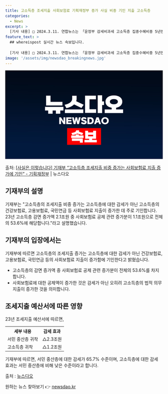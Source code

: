 ```yaml
---
title: 고소득층 조세지출 사회보험료 기획재정부 증가 사실 비중 기인 지출 고소득층
categories:
  - News
excerpt: >
  [기사 내용] □ 2024.3.11. 연합뉴스는 「윤정부 감세비과세 고소득층 집중수혜비중 5년만에 최대」기사…
feature_text: >
  ## whereispost 실시간 뉴스 속보입니다.

  [기사 내용] □ 2024.3.11. 연합뉴스는 「윤정부 감세비과세 고소득층 집중수혜비중 5년만에 최대」기사…
image: '/assets/img/newsdao_breakingnews.jpg'
---
```


![뉴스다오 속보](/assets/img/newsdao_breakingnews.jpg)

<p>출처: <a href="https://newsdao.kr/3327" rel="dofollow">[사실은 이렇습니다] 기재부 “고소득층 조세지출 비중 증가는 사회보험료 지출 증가에 기인” - 기획재정부</a> | 뉴스다오</p>

<h2 data-ke-size="size26">기재부의 설명</h2>
기재부는 "고소득층의 조세지출 비중 증가는 고소득층에 대한 감세가 아닌 고소득층의 건강보험료, 고용보험료, 국민연금 등 사회보험료 지출이 증가한 데 주로 기인합니다. 23년 고소득층 감면 증가액 2.1조원 중 사회보험료 공제 관련 증가분이 1.1조원으로 전체의 53.6%에 해당합니다."라고 설명했습니다.

<p data-ke-size="size16"></p>

<h2 data-ke-size="size26">기재부의 입장에서는</h2>
기재부에 따르면 고소득층의 조세지출 증가는 고소득층에 대한 감세가 아닌 건강보험료, 고용보험료, 국민연금 등의 사회보험료 지출이 증가함에 기인한다고 밝혔습니다.

<ul>
  <li>고소득층의 감면 증가액 중 사회보험료 공제 관련 증가분이 전체의 53.6%를 차지합니다.</li>
  <li>사회보험료에 대한 공제액이 증가한 것은 감세가 아닌 오히려 고소득층의 법적 의무지출이 증가한 것을 의미합니다.</li>
</ul>

<p data-ke-size="size16"></p>

<h2 data-ke-size="size26">조세지출 예산서에 따른 영향</h2>
23년 조세지출 예산서에 따르면,
<table>
  <tr>
    <th>세부 내용</th>
    <th>감세 효과</th>
  </tr>
  <tr>
    <td>서민 중산층 귀착</td>
    <td>△2.3조원</td>
  </tr>
  <tr>
    <td>고소득층 귀착</td>
    <td>△1.2조원</td>
  </tr>
</table>
기재부에 따르면, 서민 중산층에 대한 감세가 65.7% 수준이며, 고소득층에 대한 감세 효과는 서민 중산층에 비해 낮은 수준이라고 합니다.

<p data-ke-size="size16"></p>

출처 : <a href="https://newsdao.kr/3327">뉴스다오</a> 

원하는 뉴스 찾아보기 👉 <a href="https://newsdao.kr" rel="dofollow">newsdao.kr</a>


